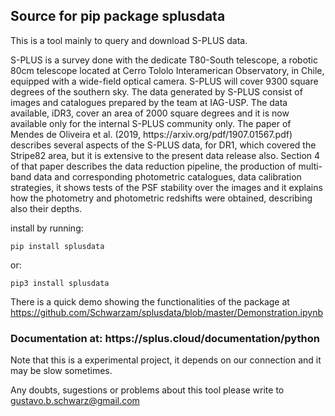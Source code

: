 ## Source for pip package splusdata

This is a tool mainly to query and download S-PLUS data.

<p>S-PLUS is a survey done with the dedicate T80-South telescope, a robotic 80cm telescope located at Cerro Tololo Interamerican Observatory, in Chile, equipped with a wide-field optical camera. S-PLUS will cover 9300 square degrees of the southern sky. The data generated by S-PLUS consist of images and catalogues prepared by the team at IAG-USP. The data available, iDR3, cover an area of 2000 square degrees and it is now available only for the internal S-PLUS community only. The paper of Mendes de Oliveira et al. (2019, https://arxiv.org/pdf/1907.01567.pdf) describes several aspects of the S-PLUS data, for DR1, which covered the Stripe82 area, but it is extensive to the present data release also. Section 4 of that paper describes  the data reduction pipeline, the production of multi-band data and corresponding photometric catalogues, data calibration strategies, it shows tests of the PSF stability over the images and it explains how the photometry and photometric redshifts were obtained, describing also their depths.</p>

install by running:

    pip install splusdata
    
or:

    pip3 install splusdata

There is a quick demo showing the functionalities of the package at https://github.com/Schwarzam/splusdata/blob/master/Demonstration.ipynb

<h3> Documentation at: https://splus.cloud/documentation/python </h3>

Note that this is a experimental project, it depends on our connection and it may be slow sometimes. 

Any doubts, sugestions or problems about this tool please write to gustavo.b.schwarz@gmail.com

